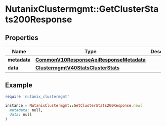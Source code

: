 # NutanixClustermgmt::GetClusterStats200Response

## Properties

| Name | Type | Description | Notes |
| ---- | ---- | ----------- | ----- |
| **metadata** | [**CommonV10ResponseApiResponseMetadata**](CommonV10ResponseApiResponseMetadata.md) |  | [optional] |
| **data** | [**ClustermgmtV40StatsClusterStats**](ClustermgmtV40StatsClusterStats.md) |  | [optional] |

## Example

```ruby
require 'nutanix_clustermgmt'

instance = NutanixClustermgmt::GetClusterStats200Response.new(
  metadata: null,
  data: null
)
```


